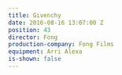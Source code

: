 ```yaml
---
title: Givenchy
date: 2016-08-16 13:07:00 Z
position: 43
director: Fong
production-company: Fong Films
equipment: Arri Alexa
is-shown: false
---
```


